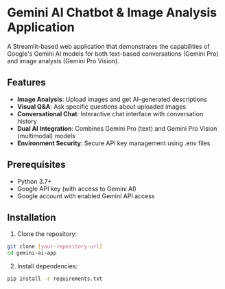 # Gemini AI Chatbot & Image Analysis Application

A Streamlit-based web application that demonstrates the capabilities of Google's Gemini AI models for both text-based conversations (Gemini Pro) and image analysis (Gemini Pro Vision).

## Features

- **Image Analysis**: Upload images and get AI-generated descriptions
- **Visual Q&A**: Ask specific questions about uploaded images
- **Conversational Chat**: Interactive chat interface with conversation history
- **Dual AI Integration**: Combines Gemini Pro (text) and Gemini Pro Vision (multimodal) models
- **Environment Security**: Secure API key management using .env files

## Prerequisites

- Python 3.7+
- Google API key (with access to Gemini AI)
- Google account with enabled Gemini API access

## Installation

1. Clone the repository:
```bash
git clone [your-repository-url]
cd gemini-ai-app
```
2. Install dependencies:
```bash
pip install -r requirements.txt
```

